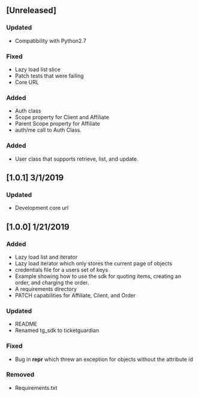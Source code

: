 ## [Unreleased]
### Updated
 - Compatibility with Python2.7

### Fixed
 - Lazy load list slice
 - Patch tests that were failing
 - Core URL

### Added
 - Auth class
 - Scope property for Client and Affiliate
 - Parent Scope property for Affiliate
 - auth/me call to Auth Class.

### Added
 - User class that supports retrieve, list, and update.

## [1.0.1] 3/1/2019
### Updated
 - Development core url

## [1.0.0] 1/21/2019
### Added
 - Lazy load list and iterator
 - Lazy load iterator which only stores the current page of objects
 - credentials file for a users set of keys
 - Example showing how to use the sdk for quoting items, creating an order, and charging the order.
 - A requirements directory
 - PATCH capabilities for Affiliate, Client, and Order

### Updated
 - README
 - Renamed tg_sdk to ticketguardian

### Fixed
 - Bug in __repr__ which threw an exception for objects without the attribute id

### Removed
 - Requirements.txt